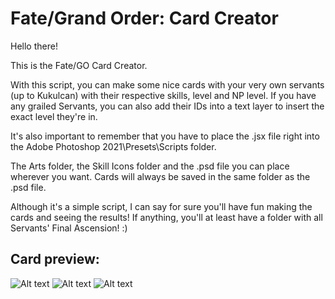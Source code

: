# Fate/Grand Order: Card Creator

Hello there!

This is the Fate/GO Card Creator.

With this script, you can make some nice cards with your very own servants (up to Kukulcan) with their respective skills, level and NP level. If you have any grailed Servants, you can also add their IDs into a text layer to insert the exact level they're in.

It's also important to remember that you have to place the .jsx file right into the Adobe Photoshop 2021\Presets\Scripts folder.

The Arts folder, the Skill Icons folder and the .psd file you can place wherever you want. Cards will always be saved in the same folder as the .psd file.

Although it's a simple script, I can say for sure you'll have fun making the cards and seeing the results! If anything, you'll at least have a folder with all Servants' Final Ascension! :)

## Card preview:

![Alt text](https://i.imgur.com/D6aLD67.png "Artoria Card")
![Alt text](https://i.imgur.com/KjgfZ4v.jpg "Arcueid Card")
![Alt text](https://i.imgur.com/9t1EBEw.jpg "Space Ishtar Card")
